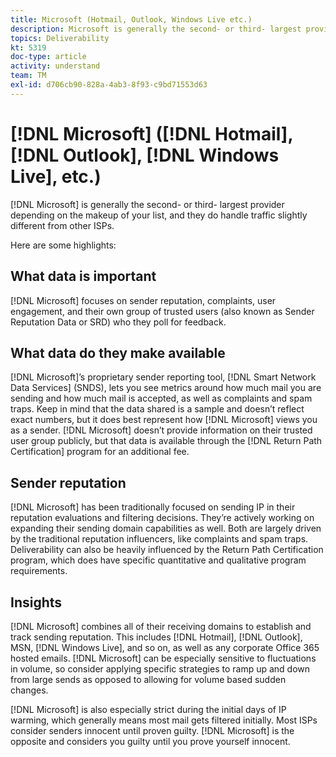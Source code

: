 ```yaml
---
title: Microsoft (Hotmail, Outlook, Windows Live etc.)
description: Microsoft is generally the second- or third- largest provider depending on the makeup of your list, and they do handle traffic slightly different from other ISPs.
topics: Deliverability
kt: 5319
doc-type: article
activity: understand
team: TM
exl-id: d706cb90-828a-4ab3-8f93-c9bd71553d63
---
```

# [!DNL Microsoft] ([!DNL Hotmail], [!DNL Outlook], [!DNL Windows Live], etc.) 

[!DNL Microsoft] is generally the second- or third- largest provider depending on the makeup of your list, and they do handle traffic slightly different from other ISPs.

Here are some highlights:

## What data is important

[!DNL Microsoft] focuses on sender reputation, complaints, user engagement, and their own group of trusted users (also known as Sender Reputation Data or SRD) who they poll for feedback.

## What data do they make available

[!DNL Microsoft]’s proprietary sender reporting tool, [!DNL Smart Network Data Services] (SNDS), lets you see metrics around how much mail you are sending and how much mail is accepted, as well as complaints and spam traps. Keep in mind that the data shared is a sample and doesn’t reflect exact numbers, but it does best represent how [!DNL Microsoft] views you as a sender. [!DNL Microsoft] doesn’t provide information on their trusted user group publicly, but that data is available through the [!DNL Return Path Certification] program for an additional fee.

## Sender reputation

[!DNL Microsoft] has been traditionally focused on sending IP in their reputation evaluations and filtering decisions. They’re actively working on expanding their sending domain capabilities as well. Both are largely driven by the traditional reputation influencers, like complaints and spam traps. Deliverability can also be heavily influenced by the Return Path Certification program, which does have specific quantitative and qualitative program requirements.

## Insights

[!DNL Microsoft] combines all of their receiving domains to establish and track sending reputation. This includes [!DNL Hotmail], [!DNL Outlook], MSN, [!DNL Windows Live], and so on, as well as any corporate Office 365 hosted emails. [!DNL Microsoft] can be especially sensitive to fluctuations in volume, so consider applying specific strategies to ramp up and down from large sends as opposed to allowing for volume based sudden changes.

[!DNL Microsoft] is also especially strict during the initial days of IP warming, which generally means most mail gets filtered initially. Most ISPs consider senders innocent until proven guilty. [!DNL Microsoft] is the opposite and considers you guilty until you prove yourself innocent.

